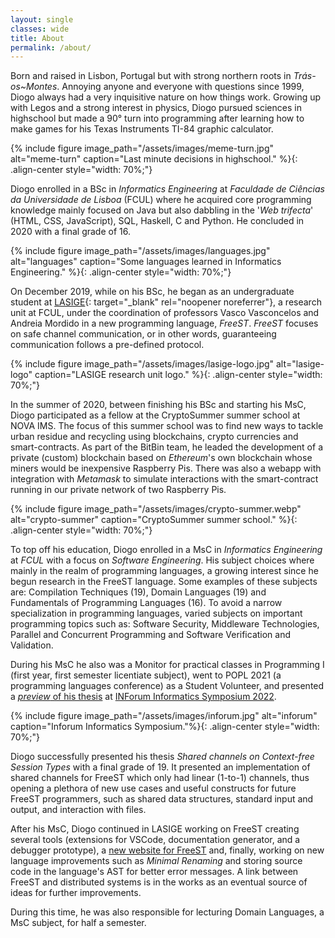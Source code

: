 ```yaml
---
layout: single
classes: wide
title: About
permalink: /about/
---
```


<!-- Intro -->
Born and raised in Lisbon, Portugal but with strong northern roots in *Trás-os~Montes*. Annoying 
    anyone and everyone with questions since 1999, Diogo always had a very inquisitive nature on 
    how things work. Growing up with Legos and a strong interest in physics, Diogo pursued sciences 
    in highschool but made a 90° turn into programming after learning how to make games for his 
    Texas Instruments TI-84 graphic calculator.

<!-- ![meme-turn](/assets/images/meme-turn.jpg){: .align-center} -->
{% include figure image_path="/assets/images/meme-turn.jpg" alt="meme-turn" caption="Last minute decisions in highschool." %}{: .align-center style="width: 70%;"} 



<!-- Education - BSc -->
Diogo enrolled in a BSc in *Informatics Engineering* at *Faculdade de Ciências da Universidade de 
    Lisboa* (FCUL) where he acquired core programming knowledge mainly focused on Java but also dabbling 
    in the '*Web trifecta*' (HTML, CSS, JavaScript), SQL, Haskell, C and Python. He concluded
    in 2020 with a final grade of 16.

<!-- ![languages](/assets/images/languages.jpg){: .align-center} -->
{% include figure image_path="/assets/images/languages.jpg" alt="languages" caption="Some languages learned in Informatics Engineering." %}{: .align-center style="width: 70%;"} 



<!-- Begun in LASIGE as Undergraduate Student -->
On December 2019, while on his BSc, he began as an undergraduate student at 
    [LASIGE][lasige]{: target="_blank" rel="noopener noreferrer"}, a research unit at FCUL, 
    under the coordination of professors Vasco Vasconcelos and Andreia Mordido in a new programming 
    language, *FreeST*. *FreeST* focuses on safe channel communication, or in other words, 
    guaranteeing communication follows a pre-defined protocol. 

<!-- ![lasige-logo](/assets/images/lasige-logo.jpg){: .align-center} -->
{% include figure image_path="/assets/images/lasige-logo.jpg" alt="lasige-logo" caption="LASIGE research unit logo." %}{: .align-center style="width: 70%;"} 



<!-- Experience - Bee2Waste -->
In the summer of 2020, between finishing his BSc and starting his MsC, Diogo participated as a 
    fellow at the CryptoSummer summer school at NOVA IMS. The focus of this summer school was to 
    find new ways to tackle urban residue and recycling using blockchains, crypto currencies and 
    smart-contracts. As part of the BitBin team, he leaded the development of a private (custom)
    blockchain based on *Ethereum*'s own blockchain whose miners would be inexpensive Raspberry Pis.
    There was also a webapp with integration with *Metamask* to simulate interactions with the 
    smart-contract running in our private network of two Raspberry Pis. 

<!-- TODO: final report? https://novacidade.pt/wp-content/uploads/2020/11/Annexe-4.1_-BitBin.pdf -->
<!-- TODO: link to project? part of portfolio? -->

{% include figure image_path="/assets/images/crypto-summer.webp" alt="crypto-summer" caption="CryptoSummer summer school." %}{: .align-center style="width: 70%;"} 



<!-- Education - MsC -->
To top off his education, Diogo enrolled in a MsC in *Informatics Engineering* at *FCUL* with a
    focus on *Software Engineering*. His subject choices where mainly in the realm of programming 
    languages, a growing interest since he begun research in the FreeST language. Some examples
    of these subjects are: Compilation Techniques (19), Domain Languages (19) and Fundamentals of 
    Programming Languages (16). To avoid a narrow specialization in programming languages, 
    varied subjects on important programming topics such as: Software Security, Middleware
    Technologies, Parallel and Concurrent Programming and Software Verification and Validation.



<!-- Experience - Monitor in practical classes in Programming I (main language Python) -->
<!-- Student volunteer @ POPL -->
<!-- Experience - INForum -->
During his MsC he also was a Monitor for practical classes in Programming I (first year, first
    semester licentiate subject), went to POPL 2021 (a programming languages conference) as a 
    Student Volunteer, and presented a [*preview* of his thesis][inforum-paper] at 
    [INForum Informatics Symposium 2022][inforum].

{% include figure image_path="/assets/images/inforum.jpg" alt="inforum" caption="Inforum Informatics Symposium."%}{: .align-center style="width: 70%;"} 



<!-- Education - Thesis -->
Diogo successfully presented his thesis *Shared channels on Context-free Session Types* 
    <!-- [*Shared channels on Context-free Session Types*][thesis]  -->
    with a final grade of 19. It presented an implementation of shared channels for FreeST which 
    only had linear (1-to-1) channels, thus opening a plethora of new use cases and useful 
    constructs for future FreeST programmers, such as shared data structures, standard input and 
    output, and interaction with files.



<!-- Currently working on FreeST (research) -->
<!-- Experience - Responsible for Domain Languages subject for 4 months -->
After his MsC, Diogo continued in LASIGE working on FreeST creating several tools (extensions for
    VSCode, documentation generator, and a debugger prototype), a 
    [new website for FreeST][freest-website] and, finally, working on new language improvements
    such as *Minimal Renaming* and storing source code in the language's AST for better error
    messages. 
    <!-- THIS MIGHT CHANGE IN THE FUTURE -->
    A link between FreeST and distributed systems is in the works as an eventual source of ideas
    for further improvements.

During this time, he was also responsible for lecturing Domain Languages, a MsC subject, for half 
    a semester.

<!-- TODO: link these projects -->


<!-- TODO: the future - interests, favorite topics, future projects, future of programming -->


[lasige]: https://www.lasige.pt/
[crypto-summer]: https://novacidade.pt/formacao/crypto-summer/
[inforum]: https://inforum.org.pt/2022/index.html
[inforum-paper]: https://inforum.org.pt/2022/sites/default/files/2022-09/Actas_INForum.pdf#section.2.3
<!-- [thesis]: TBD -->
[freest-website]: https://freest-lang.github.io